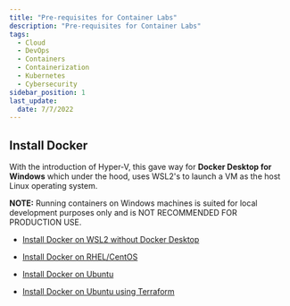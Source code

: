 ```yaml
---
title: "Pre-requisites for Container Labs"
description: "Pre-requisites for Container Labs"
tags: 
  - Cloud
  - DevOps
  - Containers
  - Containerization
  - Kubernetes
  - Cybersecurity
sidebar_position: 1
last_update:
  date: 7/7/2022
---
```



## Install Docker

With the introduction of Hyper-V, this gave way for **Docker Desktop for Windows** which under the hood, uses WSL2's to launch a VM as the host Linux operating system.

**NOTE:** Running containers on Windows machines is suited for local development purposes only and is NOT RECOMMENDED FOR PRODUCTION USE.

- [Install Docker on WSL2 without Docker Desktop](/docs/001-Personal-Notes/005-Project-Pre-requisites/010-Docker/001-Install-Docker-on-WSL2-without-Docker-Desktop.md)

- [Install Docker on RHEL/CentOS](/docs/001-Personal-Notes/005-Project-Pre-requisites/010-Docker/002-Install-Docker-on-RHEL-CentOS.md)

- [Install Docker on Ubuntu](/docs/001-Personal-Notes/005-Project-Pre-requisites/010-Docker/003-Install-Docker-on-Ubuntu.md)

- [Install Docker on Ubuntu using Terraform](/docs/001-Personal-Notes/005-Project-Pre-requisites/010-Docker/003-Install-Docker-on-Ubuntu.md) 



 